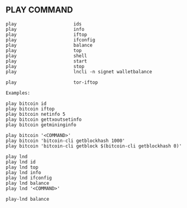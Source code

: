 ## PLAY COMMAND

	play                     ids
	play                     info
	play                     iftop
	play                     ifconfig
	play                     balance
	play                     top
	play                     shell
	play                     start
	play                     stop
	play                     lncli -n signet walletbalance

	play                     tor-iftop

	Examples:

	play bitcoin id
	play bitcoin iftop
	play bitcoin netinfo 5
	play bitcoin gettxoutsetinfo
	play bitcoin getmininginfo

	play bitcoin '<COMMAND>'
	play bitcoin 'bitcoin-cli getblockhash 1000'
	play bitcoin 'bitcoin-cli getblock $(bitcoin-cli getblockhash 0)'

	play lnd
	play lnd id
	play lnd top
	play lnd info
	play lnd ifconfig
	play lnd balance
	play lnd '<COMMAND>'

	play-lnd balance
